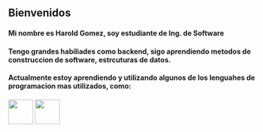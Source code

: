 ## Bienvenidos
#### Mi nombre es Harold Gomez, soy estudiante de Ing. de Software
#### Tengo grandes habiliades como backend, sigo aprendiendo metodos de construccion de software, estrcuturas de datos.

#### Actualmente estoy aprendiendo y utilizando algunos de los lenguahes de programacion mas utilizados, como:

<img src="https://th.bing.com/th/id/R.8c1719d731849436c9b734d7d65e9558?rik=bSbWm6hjVbDSPg&riu=http%3a%2f%2fpluspng.com%2fimg-png%2fpython-logo-png-big-image-png-2400.png&ehk=QVy%2f7oOiTJ16YDb0ys7dyNAHnvvwPX1WAaD7AvoVnTU%3d&risl=&pid=ImgRaw&r=0" height="50px">
<img src="[https://www.bing.com/images/search?view=detailV2&ccid=r8eDU1VO&id=F40C7F7B6A71BAF0830309614DD5FEA558B28D72&thid=OIP.r8eDU1VO8pATxScnSZ_G9wHaCz&mediaurl=https%3a%2f%2flogodix.com%2flogo%2f374748.png&cdnurl=https%3a%2f%2fth.bing.com%2fth%2fid%2fR.afc78353554ef29013c52727499fc6f7%3frik%3dco2yWKX%252b1U1hCQ%26pid%3dImgRaw%26r%3d0&exph=1500&expw=3960&q=Javascript+icon&simid=607987436522463754&FORM=IRPRST&ck=AE1584252FC5B4859738C9DA7F8F163E&selectedIndex=8&itb=](https://th.bing.com/th/id/R.afc78353554ef29013c52727499fc6f7?rik=co2yWKX%2b1U1hCQ&pid=ImgRaw&r=0)1" height="50px">
